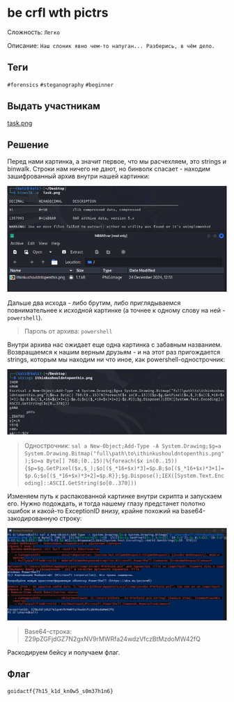 # be crfl wth pictrs
Сложность: `Легко`

Описание: 
`Наш слоник явно чем-то напуган... Разберись, в чём дело.`

## Теги
`#forensics` `#steganography` `#beginner`
## Выдать участникам
[task.png](https://github.com/k10nex/goidactf2024-tasks/blob/main/Forensics/be%20crfl%20wth%20pictrs/Task.png)
## Решение
Перед нами картинка, а значит первое, что мы расчехляем, это strings и binwalk.
Строки нам ничего не дают, но бинволк спасает - находим зашифрованный архив внутри нашей картинки:

![Архив внутри картинки](https://github.com/k10nex/goidactf2024-tasks/blob/main/Forensics/be%20crfl%20wth%20pictrs/pics-for-writeup/pic1.png)

Дальше два исхода - либо брутим, либо приглядываемся повнимательнее к исходной картинке (а точнее к одному слову на ней - `powershell`).

> Пароль от архива: `powershell`

Внутри архива нас ожидает еще одна картинка с забавным названием. Возвращаемся к нашим верным друзьям - и на этот раз пригождается strings, которым мы находим ни что иное, как powershell-однострочник:

![Однострочник](https://github.com/k10nex/goidactf2024-tasks/blob/main/Forensics/be%20crfl%20wth%20pictrs/pics-for-writeup/pic2.png)


> Однострочник: `sal a New-Object;Add-Type -A System.Drawing;$g=a
> System.Drawing.Bitmap("full\path\to\ithinkushouldntopenthis.png");$o=a
> Byte[] 768;(0..15)|%{foreach($x
> in(0..15)){$p=$g.GetPixel($x,$_);$o[($_*16+$x)*3]=$p.B;$o[($_*16+$x)*3+1]=$p.G;$o[($_*16+$x)*3+2]=$p.R}};$g.Dispose();IEX([System.Text.Encoding]::ASCII.GetString($o[0..370]))`

Изменяем путь к распакованной картинке внутри скрипта и запускаем его. Нужно подождать, и тогда нашему глазу предстанет полотно ошибок и какой-то ExceptionID внизу, крайне похожий на base64-закодированную строку:

![Вывод скрипта](https://github.com/k10nex/goidactf2024-tasks/blob/main/Forensics/be%20crfl%20wth%20pictrs/pics-for-writeup/pic3.png)


> Base64-строка: Z29pZGFjdGZ7N2gxNV9rMWRfa24wdzVfczBtMzdoMW42fQ

Раскодируем бейсу и получаем флаг.
## Флаг
    goidactf{7h15_k1d_kn0w5_s0m37h1n6}
